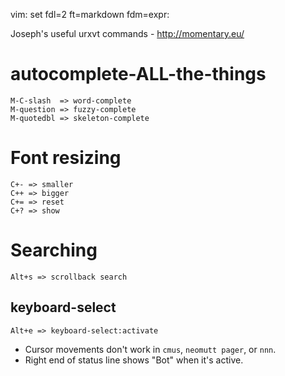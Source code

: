 vim: set fdl=2 ft=markdown fdm=expr:

Joseph's useful urxvt commands - http://momentary.eu/

# autocomplete-ALL-the-things
    M-C-slash  => word-complete
    M-question => fuzzy-complete
    M-quotedbl => skeleton-complete

# Font resizing
    C+- => smaller
    C++ => bigger
    C+= => reset
    C+? => show

# Searching
    Alt+s => scrollback search

## keyboard-select
    Alt+e => keyboard-select:activate

- Cursor movements don't work in `cmus`, `neomutt pager`, or `nnn`.
- Right end of status line shows "Bot" when it's active.

